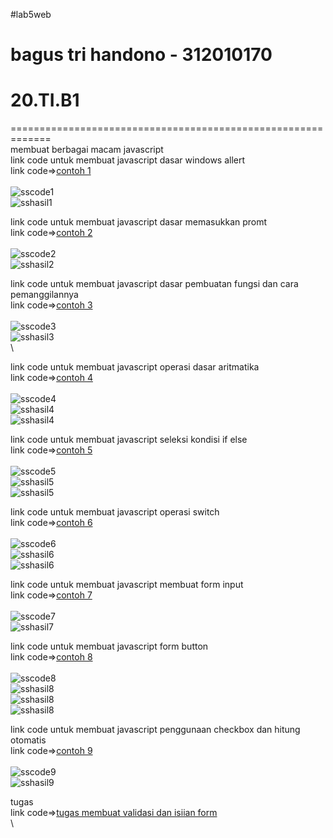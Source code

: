 #lab5web
# bagus tri handono - 312010170
# 20.TI.B1
=============================================================</br>
membuat berbagai macam javascript</br>
link code untuk membuat javascript dasar windows allert</br>
link code=>[contoh 1](code/lab5_javascript.html)</br>\
![sscode1](foto/sscode1.jpg)</br>
![sshasil1](foto/sshasil1.jpg)</br>

link code untuk membuat javascript dasar memasukkan promt</br>
link code=>[contoh 2](code/lab5_javascript1.html)</br>\
![sscode2](foto/sscode2.jpg)</br>
![sshasil2](foto/sshasil2.jpg)</br>

link code untuk membuat javascript dasar pembuatan fungsi dan cara pemanggilannya</br>
link code=>[contoh 3](code/lab5_javascript2.html)</br>\
![sscode3](foto/sscode3.jpg)</br>
![sshasil3](foto/sshasil3.jpg)</br>\

link code untuk membuat javascript operasi dasar aritmatika</br>
link code=>[contoh 4](code/lab5_javascript3.html)</br>\
![sscode4](foto/sscode4.jpg)</br>
![sshasil4](foto/sshasil4.1.jpg)</br>
![sshasil4](foto/sshasil4.2.jpg)</br>

link code untuk membuat javascript seleksi kondisi if else</br>
link code=>[contoh 5](code/lab5_javascript4.html)</br>\
![sscode5](foto/sscode5.jpg)</br>
![sshasil5](foto/sshasil5.1.jpg)</br>
![sshasil5](foto/sshasil5.2.jpg)</br>

link code untuk membuat javascript operasi switch</br>
link code=>[contoh 6](code/lab5_javascript5.html)</br>\
![sscode6](foto/sscode6.jpg)</br>
![sshasil6](foto/sshasil6.1.jpg)</br>
![sshasil6](foto/sshasil6.2.jpg)</br>

link code untuk membuat javascript membuat form input</br>
link code=>[contoh 7](code/lab5_javascript6.html)</br>\
![sscode7](foto/sscode7.jpg)</br>
![sshasil7](foto/sshasil7.jpg)</br>

link code untuk membuat javascript form button</br>
link code=>[contoh 8](code/lab5_javascript7.html)</br>\
![sscode8](foto/sscode4.jpg)</br>
![sshasil8](foto/sshasil8.1.jpg)</br>
![sshasil8](foto/sshasil8.2.jpg)</br>
![sshasil8](foto/sshasil8.3.jpg)</br>

link code untuk membuat javascript penggunaan checkbox dan hitung otomatis</br>
link code=>[contoh 9](code/lab5_javascript8.html)</br>\
![sscode9](foto/sscode9.jpg)</br>
![sshasil9](foto/sshasil9.jpg)</br>

tugas<br>
link code=>[tugas membuat validasi dan isiian form](code/lab5_javascript9.html)</br>\


